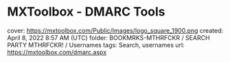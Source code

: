 # MXToolbox - DMARC Tools

cover: https://mxtoolbox.com/Public/Images/logo_square_1900.png
created: April 8, 2022 8:57 AM (UTC)
folder: BOOKMRKS-MTHRFCKR / SEARCH PARTY MTHRFCKR! / Usernames
tags: Search, usernames
url: https://mxtoolbox.com/dmarc.aspx